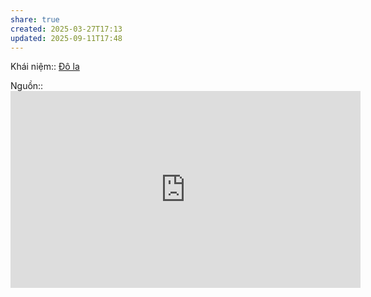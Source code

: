 ```yaml
---
share: true
created: 2025-03-27T17:13
updated: 2025-09-11T17:48
---
```

Khái niệm:: [Đô la](../../%CE%9E%20Kh%C3%A1i%20ni%E1%BB%87m/%C4%90%C3%B4%20la.md)

Nguồn:: <iframe width="560" height="315" src="https://www.youtube.com/embed/-e8rfn1m2Ic?si=FJ2KZkzIabfXVUHI" title="YouTube video player" frameborder="0" allow="accelerometer; autoplay; clipboard-write; encrypted-media; gyroscope; picture-in-picture; web-share" referrerpolicy="strict-origin-when-cross-origin" allowfullscreen></iframe>